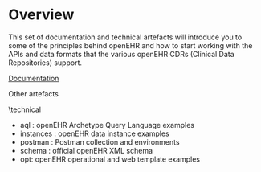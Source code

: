# Overview

This set of documentation and technical artefacts will introduce you to some of the principles behind openEHR and how to start working with the APIs and data formats that the various openEHR CDRs (Clinical Data Repositories) support.

[Documentation](https://freshehr.github.io/open-React/)

Other artefacts

\technical
 - aql : openEHR Archetype Query Language examples
 - instances : openEHR data instance examples
 - postman : Postman collection and environments
 - schema : official openEHR XML schema
 - opt: openEHR operational and web template examples

